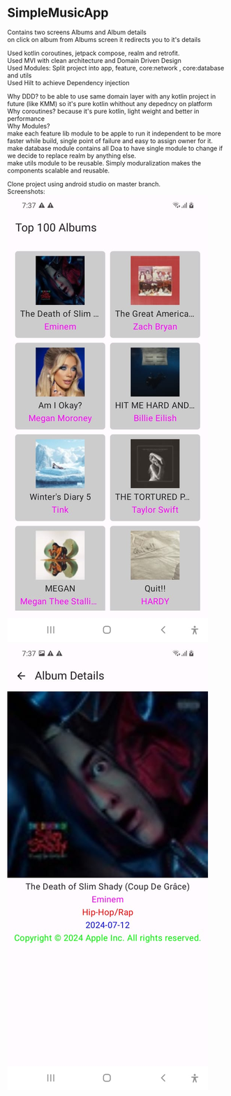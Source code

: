 # SimpleMusicApp
Contains two screens Albums and Album details</br>
on click on album from Albums screen it redirects you to it's details</br>

Used kotlin coroutines, jetpack compose, realm and retrofit.</br>
Used MVI with clean architecture and Domain Driven Design</br>
Used Modules: Split project into app, feature, core:network , core:database and utils </br>
Used Hilt to achieve Dependency injection</br>

Why DDD? to be able to use same domain layer with any kotlin project in future (like KMM) so it's pure kotlin whithout any depedncy on platform</br>
Why coroutines? because it's pure kotlin, light weight and better in performance </br>
Why Modules? </br>
make each feature lib module to be apple to run it independent to be more faster while build, single point of failure and easy to assign owner for it.</br>
make database module contains all Doa to have single module to change if we decide to replace realm by anything else.</br>
make utils module to be reusable.
Simply moduralization makes the components scalable and reusable.

Clone project using android studio on master branch.</br>
Screenshots:</br>
![alt text](/details.jpeg?raw=true)
![alt text](/home.jpeg?raw=true)



